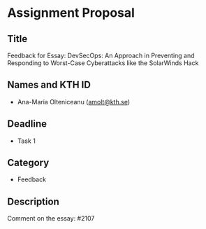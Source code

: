# Assignment Proposal

## Title

Feedback for Essay: DevSecOps: An Approach in Preventing and Responding to Worst-Case Cyberattacks like the SolarWinds Hack

## Names and KTH ID

  - Ana-Maria Olteniceanu (amolt@kth.se)

## Deadline

- Task 1

## Category

- Feedback

## Description

Comment on the essay: #2107
